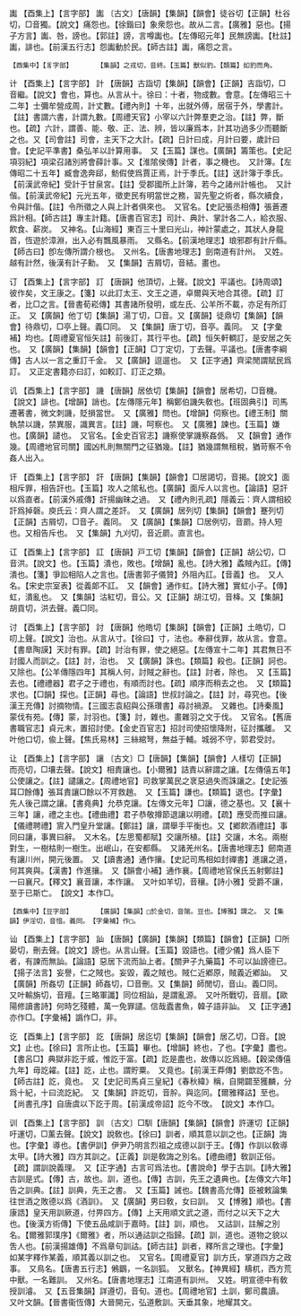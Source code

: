 <!-- { "loadSidebar": true } -->
讟	【酉集上】【言字部】	讟	〔古文〕【唐韻】【集韻】【韻會】徒谷切【正韻】杜谷切，□音獨。【說文】痛怨也。【徐鍇曰】象衆怨也。故从二言。【廣雅】惡也。【揚子方言】讟、咎，謗也。【郭註】謗，言噂讟也。【左傳昭元年】民無謗讟。【杜註】讟，誹也。【前漢五行志】怨讟動於民。【師古註】讟，痛怨之言。

	【酉集中】【豸字部】		【集韻】之戎切，音終。【玉篇】獸似豹。【類篇】如豹而角。

计	【酉集上】【言字部】	計	【唐韻】古詣切【集韻】【韻會】【正韻】吉詣切，□音繼。【說文】會也，算也。从言从十。徐曰：十者，物成數。會意。【左傳昭三十二年】士彌牟營成周，計丈數。【禮內則】十年，出就外傅，居宿于外，學書計。【註】書謂六書，計謂九數。【周禮天官】小宰以六計弊羣吏之治。【註】弊，斷也。【疏】六計，謂善、能、敬、正、法、辨，皆以廉爲本，計其功過多少而聽斷之也。又【司會註】司會，主天下之大計。【疏】日計曰成，月計曰要，歲計曰會。【史記平準書】桑弘羊以計算用事。　又【玉篇】謀也。【廣韻】籌策也。【史記項羽紀】項梁召諸別將會薛計事。又【淮隂侯傳】計者，事之機也。　又計簿。【左傳昭二十五年】臧會逸奔郈，魴假使爲賈正焉，計于季氏。【註】送計簿于季氏。【前漢武帝紀】受計于甘泉宮。【註】受郡國所上計簿，若今之諸州計帳也。　又計偕。【前漢武帝紀】元光五年，徵吏民有明當世之務，習先聖之術者，縣次續食，令與計偕。【註】令所徵之人與上計者俱來也。　又官名。【史記張丞相傳】張蒼遷爲計相。【師古註】專主計籍。【唐書百官志】司計、典計、掌計各二人，給衣服、飮食、薪炭。　又神名。【山海經】東百三十里曰光山，神計蒙處之，其狀人身龍首，恆遊於漳淵，出入必有飄風暴雨。　又縣名。【前漢地理志】琅邪郡有計斤縣。【師古曰】卽左傳所謂介根也。　又州名。【唐書地理志】劍南道有計州。　又姓。越有計然，後漢有計子勳。　又【集韻】吉屑切，音結。畫也。

订	【酉集上】【言字部】	訂	【唐韻】他頂切，上聲。【說文】平議也。【詩周頌】彼作矣，文王康之。【箋】以此訂太王、文王之道，卓爾與天地合其德。【疏】訂者，比□之言。【晉書荀崧傳】其書諸所發明，或左氏、公羊所不載，亦足有所訂正。　又【廣韻】他丁切【集韻】湯丁切，□音。又【廣韻】徒鼎切【集韻】【韻會】待鼎切，□亭上聲。義□同。　又【集韻】唐丁切，音亭。義同。　又【字彙補】均也。【周禮夏官恒矢註】前後訂，其行平也。【疏】恒矢軒輖訂，是安居之矢也。　又【廣韻】【集韻】【韻會】【正韻】□丁定切，丁去聲。平議也。【唐書李綱傳】古人以一言之重訂千金。　又【廣韻】逗遛也。　又【正字通】齊梁閒謂賦民爲訂。　又正定書籍亦曰訂，如較訂、訂正之類。

讥	【酉集上】【言字部】	譏	【唐韻】居依切【集韻】【韻會】居希切，□音機。【說文】誹也。【增韻】誚也。【左傳隱元年】稱鄭伯譏失敎也。【班固典引】司馬遷著書，微文刺譏，貶損當世。　又【廣雅】問也。【增韻】伺察也。【禮王制】關執禁以譏，禁異服，識異言。【註】譏，呵察也。　又【廣雅】諫也。【玉篇】嫌也。【廣韻】譴也。　又官名。【金史百官志】譏察使掌譏察姦僞。　又【韻會】通作幾。【周禮地官司關】國凶札則無關門之征猶幾。【註】猶幾謂無租稅，猶苛察不令姦人出入。

讦	【酉集上】【言字部】	訐	【唐韻】【集韻】【韻會】□居謁切，音揭。【說文】面相斥罪，相告訐也。【玉篇】攻人之隂私也。【廣韻】面斥人以言也。【論語】惡訐以爲直者。【前漢外戚傳】訐揚幽昧之過。　又【禮內則孔疏】隱義云：齊人謂相絞訐爲掉磬。庾氏云：齊人謂之差訐。　又【廣韻】居列切【集韻】【韻會】蹇列切【正韻】古屑切，□音孑。義同。　又【廣韻】【集韻】□居例切，音罽。持人短也。又相告斥也。　又【集韻】九刈切，音近罽。直言也。

讧	【酉集上】【言字部】	訌	【唐韻】戸工切【集韻】【韻會】【正韻】胡公切，□音洪。【說文】也。【玉篇】潰也，敗也。【增韻】亂也。【詩大雅】蟊賊內訌。【傳】潰也。【箋】爭訟相陷人之言也。【唐書郭子儀贊】外阻內訌。【音義】也。　又人名。【宋史宗室表】從義郞不訌。　又【韻會】通作虹。【詩大雅】實虹小子。【傳】虹，潰亂也。　又【集韻】沽紅切，音公。又【正韻】胡江切，音栙。又【集韻】胡貢切，洪去聲。義□同。

讨	【酉集上】【言字部】	討	【唐韻】他皓切【集韻】【韻會】【正韻】土皓切，□叨上聲。【說文】治也。从言从寸。【徐曰】寸，法也。奉辭伐罪，故从言。會意。【書臯陶謨】天討有罪。【疏】討治有罪，使之絕惡。【左傳宣十二年】其君無日不討國人而訓之。【註】討，治也。　又【廣韻】誅也。【類篇】殺也。【正韻】訶也。又除也。【公羊傳隱四年】其稱人何，討賊之辭也。【註】討者，除也。　又【玉篇】去也。【禮禮器】君子之于禮也，有順而討也。【疏】順序而稍去之也。　又【類篇】求也。【□韻】探也。【正韻】尋也。【論語】世叔討論之。【註】討，尋究也。【後漢王充傳】討摘物情。【三國志袁紹與公孫瓚書】尋討禍源。　又雜也。【詩秦風】蒙伐有苑。【傳】蒙，討羽也。【箋】討，雜也。畫雜羽之文于伐。　又官名。【舊唐書職官志】貞元末，置招討使。【金史百官志】招討司使招懷降附，征討攜離。　又叶他口切，偸上聲。【焦氏易林】三絲綰弩，無益于輔。城弱不守，郭君受討。

让	【酉集上】【言字部】	讓	〔古文〕□【唐韻】【集韻】【韻會】人樣切【正韻】而亮切，□壤去聲。【說文】相責讓也。【小爾雅】詰責以辭謂之讓。【左傳僖五年】公使讓之。【註】譴讓之。【周禮地官】司救掌萬民之衺惡過失而誅讓之。【史記張耳□餘傳】張耳責讓□餘以不肎救趙。　又【玉篇】謙也。【類篇】退也。【字彙】先人後己謂之讓。【書堯典】允恭克讓。【左傳文元年】□讓，德之基也。又【襄十三年】讓，禮之主也。【禮曲禮】君子恭敬撙節退讓以明禮。【疏】應受而推曰讓。【儀禮聘禮】賔入門皇升堂讓。【鄭註】讓，謂舉手平衡也。又【鄕飮酒禮註】事同曰讓，事異曰辭。　又木名。【左思蜀都賦】交讓所植。【註】交讓，木名。兩樹對生，一樹枯則一樹生。出岷山，在安都縣。　又諸羌州名。【唐書地理志】劒南道有讓川州，開元後置。　又【讀書通】通作攘。【史記司馬相如封禪書】進讓之道，何其爽與。【漢書】作進攘。　又【韻會小補】通作襄。【周禮地官保氏五射鄭註】一曰襄尺。【釋文】襄音讓，本作讓。　又叶如羊切，音穰。【詩小雅】受爵不讓，至于已斯亡。　【說文】本作□。

	【酉集中】【豆字部】		【廣韻】【集韻】□於金切，音隂。豆也。【博雅】謂之。　又【集韻】伊淫切，音愔。義同。　【字彙補】作□。

讪	【酉集上】【言字部】	訕	【唐韻】【廣韻】【集韻】【類篇】【韻會】【正韻】□所晏切，刪去聲。【說文】謗也。从言山聲。【玉篇】毀語也。【禮少儀】爲人臣下者，有諫而無訕。【論語】惡居下流而訕上者。【關尹子九藥篇】不可以訕謗德已。【揚子法言】妄譽，仁之賊也。妄毀，義之賊也。賊仁近鄕原，賊義近鄕訕。　又【廣韻】所姦切【正韻】師姦切，□音刪。又【集韻】師閒切，音山。義□同。　又叶輸旃切，音羶。【三略軍讖】同位相訕，是謂亂源。　又叶所戰切，音扇。【歐陽修讀書詩】何時乞殘體，萬一免罪譴。信哉蠹書魚，韓子語非訕。　又【正字通】亦作□。【字彙補】譌作□，非。

讫	【酉集上】【言字部】	訖	【唐韻】居迄切【集韻】【韻會】居乙切，□音。【說文】止也。【徐曰】言所止也。【玉篇】畢也。【增韻】終也，了也。【字彙】盡也。【書呂□】典獄非訖于威，惟訖于富。【疏】訖是盡也，故傳以訖爲絕。【穀梁傳僖九年】毋訖糴。【註】訖，止也。謂貯粟。　又竟也。【前漢王莽傳】劉歆訖不吿。【師古註】訖，竟也。　又【史記司馬貞三皇紀】《春秋緯》稱，自開闢至獲麟，分爲十紀，十曰流訖紀。　又【集韻】許訖切，音肸。與迄同。【爾雅釋詁】至也。【尚書孔序】自唐虞以下訖于周。【前漢成帝詔】訖今不攺。　【說文】本作□。

训	【酉集上】【言字部】	訓	〔古文〕□馴【唐韻】【集韻】【韻會】許運切【正韻】吁運切，□薰去聲。【說文】說敎也。【徐曰】訓者，順其意以訓之也。【正韻】誨也。【字彙】導也。【書伊訓】伊尹乃明言烈祖之成德以訓于王。【傳】作訓以敎導太甲。【詩大雅】四方其訓之。【正義】訓是敎誨之別名。【禮曲禮】敎訓正俗。【疏】謂訓說義理。　又【正字通】古言可爲法也。【書說命】學于古訓。【詩大雅】古訓是式。【傳】古，故也。訓，道也。【傳】古訓，先王之遺典也。【左傳文六年】告之訓典。【註】訓典，先王之書。　又【玉篇】誡也。【魏書高允傳】臣被敕論集往世酒之敗德以爲《酒訓》。　又【廣韻】男曰敎，女曰訓。　又【博雅】順也。【書康誥】皇天用訓厥道，付畀四方。【傳】上天用順文武之道，而付之以天下之大也。【後漢方術傳】下使五品咸訓于嘉時。【註】訓，順也。　又詁訓，註解之別名。【爾雅郭璞序】《爾雅》者，所以通詁訓之指歸。【疏】訓，道也。道物之貌以吿人也。【前漢揚雄傳】不爲章句訓詁。【師古註】訓者，釋所言之理也。【字彙】如某字釋作某義，順其義以訓之也。　又官名。【周禮夏官】訓方氏，掌道四方之政事。　又鳥名。【唐書五行志】鵂鶹，一名訓狐。　又獸名。【神異經】檮杌，西方荒中獸。一名難訓。　又州名。【唐書地理志】江南道有訓州。　又姓。明宣德中有敎授訓濬。　又【五音集韻】詳遵切，音旬。道也。【周禮地官】土訓，鄭司農讀。　又叶文韻。【晉書衞恆傳】大晉開元，弘道敷訓。天垂其象，地耀其文。

